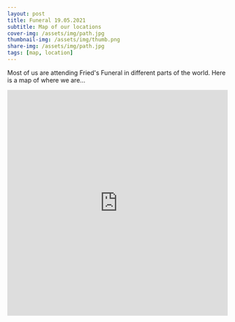 ```yaml
---
layout: post
title: Funeral 19.05.2021
subtitle: Map of our locations
cover-img: /assets/img/path.jpg
thumbnail-img: /assets/img/thumb.png
share-img: /assets/img/path.jpg
tags: [map, location]
---
```


Most of us are attending Fried's Funeral in different parts of the world. Here is a map of where we are...

<iframe title="wherever we are, we think of Fried " aria-label="map" id="datawrapper-chart-bPJl3" src="https://datawrapper.dwcdn.net/bPJl3/1/" scrolling="no" frameborder="0" style="width: 0; min-width: 100% !important; border: none;" height="516"></iframe><script type="text/javascript">!function(){"use strict";window.addEventListener("message",(function(a){if(void 0!==a.data["datawrapper-height"])for(var e in a.data["datawrapper-height"]){var t=document.getElementById("datawrapper-chart-"+e)||document.querySelector("iframe[src*='"+e+"']");t&&(t.style.height=a.data["datawrapper-height"][e]+"px")}}))}();
</script>
